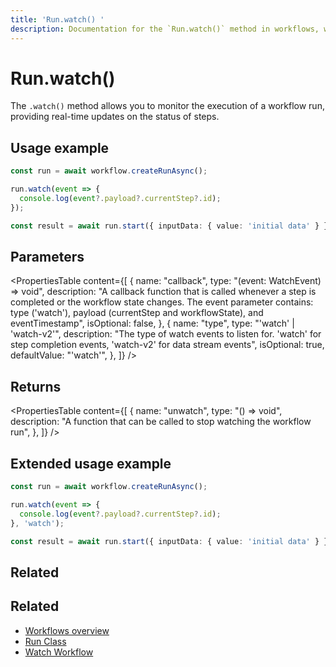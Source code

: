 ```yaml
---
title: 'Run.watch() '
description: Documentation for the `Run.watch()` method in workflows, which allows you to monitor the execution of a workflow run.
---
```


# Run.watch()

The `.watch()` method allows you to monitor the execution of a workflow run, providing real-time updates on the status of steps.

## Usage example

```typescript showLineNumbers copy
const run = await workflow.createRunAsync();

run.watch(event => {
  console.log(event?.payload?.currentStep?.id);
});

const result = await run.start({ inputData: { value: 'initial data' } });
```

## Parameters

<PropertiesTable
content={[
{
name: "callback",
type: "(event: WatchEvent) => void",
description: "A callback function that is called whenever a step is completed or the workflow state changes. The event parameter contains: type ('watch'), payload (currentStep and workflowState), and eventTimestamp",
isOptional: false,
},
{
name: "type",
type: "'watch' | 'watch-v2'",
description: "The type of watch events to listen for. 'watch' for step completion events, 'watch-v2' for data stream events",
isOptional: true,
defaultValue: "'watch'",
},
]}
/>

## Returns

<PropertiesTable
content={[
{
name: "unwatch",
type: "() => void",
description:
"A function that can be called to stop watching the workflow run",
},
]}
/>

## Extended usage example

```typescript showLineNumbers copy
const run = await workflow.createRunAsync();

run.watch(event => {
  console.log(event?.payload?.currentStep?.id);
}, 'watch');

const result = await run.start({ inputData: { value: 'initial data' } });
```

## Related

## Related

- [Workflows overview](/docs/workflows/overview#run-workflow)
- [Run Class](../run)
- [Watch Workflow](/docs/workflows/overview#watch-workflow)
